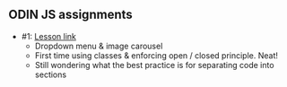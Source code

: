 ## ODIN JS assignments
- #1: [Lesson link](https://www.theodinproject.com/lessons/node-path-javascript-dynamic-user-interface-interactions)
  - Dropdown menu & image carousel
  - First time using classes & enforcing open / closed principle. Neat!
  - Still wondering what the best practice is for separating code into sections